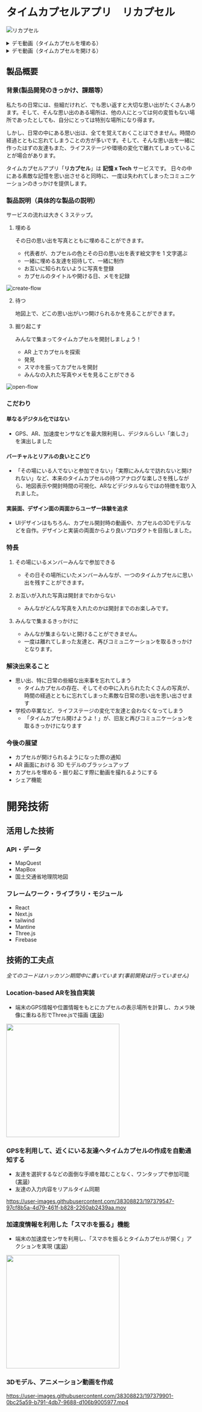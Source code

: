 # タイムカプセルアプリ　リカプセル

![リカプセル](https://user-images.githubusercontent.com/38308823/197376552-5165c5fa-607f-4721-be2f-d2746d244ac0.jpg)

<details>
 <summary>デモ動画（タイムカプセルを埋める）</summary>
 <video src="https://user-images.githubusercontent.com/38308823/197378769-dd2dbf70-7cc4-4ee4-86d6-24b04112d47a.mov">
</details>


<details>
 <summary>デモ動画（タイムカプセルを開ける）</summary>
 <video src="https://user-images.githubusercontent.com/38308823/197378769-dd2dbf70-7cc4-4ee4-86d6-24b04112d47a.mov">
</details>


## 製品概要

### 背景(製品開発のきっかけ、課題等）

私たちの日常には、些細だけれど、でも思い返すと大切な思い出がたくさんあります。そして、そんな思い出のある場所は、他の人にとっては何の変哲もない場所であったとしても、自分にとっては特別な場所になり得ます。

しかし、日常の中にある思い出は、全てを覚えておくことはできません。時間の経過とともに忘れてしまうことの方が多いです。そして、そんな思い出を一緒に作ったはずの友達もまた、ライフステージや環境の変化で離れてしまっていることが場合があります。

タイムカプセルアプリ「**リカプセル**」は **記憶 x Tech** サービスです。 日々の中にある素敵な記憶を思い出させると同時に、一度は失われてしまったコミュニケーションのきっかけを提供します。

### 製品説明（具体的な製品の説明）

サービスの流れは大きく３ステップ。

1. 埋める

   その日の思い出を写真とともに埋めることができます。

   - 代表者が、カプセルの色とその日の思い出を表す絵文字を 1 文字選ぶ
   - 一緒に埋める友達を招待して、一緒に制作
   - お互いに知られないように写真を登録
   - カプセルのタイトルや開ける日、メモを記録

![create-flow](https://user-images.githubusercontent.com/38308823/197377456-165f150e-2788-42d8-bc8f-e660b70d7ec9.jpg)


2. 待つ

   地図上で、どこの思い出がいつ開けられるかを見ることができます。

3. 掘り起こす

   みんなで集まってタイムカプセルを開封しましょう！

   - AR 上でカプセルを探索
   - 発見
   - スマホを振ってカプセルを開封
   - みんなの入れた写真やメモを見ることができる


![open-flow](https://user-images.githubusercontent.com/38308823/197377474-4ff21eab-cacc-4e95-9797-3ed882563c5c.jpg)

### こだわり

#### 単なるデジタル化ではない
- GPS、AR、加速度センサなどを最大限利用し、デジタルらしい「楽しさ」を演出しました

#### バーチャルとリアルの良いとこどり
- 「その場にいる人でないと参加できない」「実際にみんなで訪れないと開けれない」など、本来のタイムカプセルの持つアナログな楽しさを残しながら、地図表示や開封時間の可視化、ARなどデジタルならではの特徴を取り入れました。

#### 実装面、デザイン面の両面からユーザー体験を追求
- UIデザインはもちろん、カプセル開封時の動画や、カプセルの3Dモデルなどを自作。デザインと実装の両面からより良いプロダクトを目指しました。


### 特長

1. その場にいるメンバーみんなで参加できる
    - その日その場所にいたメンバーみんなが、一つのタイムカプセルに思い出を残すことができます。

2. お互いが入れた写真は開封までわからない
    - みんながどんな写真を入れたのかは開封までのお楽しみです。

3. みんなで集まるきっかけに
    - みんなが集まらないと開けることができません。
    - 一度は離れてしまった友達と、再びコミュニケーションを取るきっかけとなります。

### 解決出来ること

- 思い出、特に日常の些細な出来事を忘れてしまう
  - タイムカプセルの存在、そしてその中に入れられたたくさんの写真が、時間の経過とともに忘れてしまった素敵な日常の思い出を思い出させます
- 学校の卒業など、ライフステージの変化で友達と会わなくなってしまう
  - 「タイムカプセル開けようよ！」が、旧友と再びコミュニケーションを取るきっかけになります

### 今後の展望

- カプセルが開けられるようになった際の通知
- AR 画面における 3D モデルのブラッシュアップ
- カプセルを埋める・掘り起こす際に動画を撮れるようにする
- シェア機能

# 開発技術

## 活用した技術

### API・データ

- MapQuest
- MapBox
- 国土交通省地理院地図

### フレームワーク・ライブラリ・モジュール
- React
- Next.js
- tailwind
- Mantine
- Three.js
- Firebase

## 技術的工夫点
_全てのコードはハッカソン期間中に書いています(事前開発は行っていません)_

### Location-based ARを独自実装
  - 端末のGPS情報や位置情報をもとにカプセルの表示場所を計算し、カメラ映像に重ねる形でThree.jsで描画 ([実装](https://github.com/jphacks/F_2207/blob/main/src/pages/cupsel/open/%5BcapsuleId%5D/index.tsx))

<img src="https://user-images.githubusercontent.com/38308823/197379813-40c33292-1025-4851-ab4e-40976ef5db16.png" width="300px"/>

  
### GPSを利用して、近くにいる友達へタイムカプセルの作成を自動通知する
  - 友達を選択するなどの面倒な手順を踏むことなく、ワンタップで参加可能 ([実装](https://github.com/jphacks/F_2207/blob/fe13b963dec81b4cb7e1bda45501a26c9aa00dc6/src/view/MatchingDialog.tsx#L29-L31))
  - 友達の入力内容をリアルタイム同期

https://user-images.githubusercontent.com/38308823/197379547-97cf8b5a-4d79-461f-b828-2260ab2439aa.mov
  
### 加速度情報を利用した「スマホを振る」機能
  - 端末の加速度センサを利用し、「スマホを振るとタイムカプセルが開く」アクションを実現 ([実装](https://github.com/jphacks/F_2207/blob/main/src/lib/useShakeAmount.ts))
  
<img src="https://user-images.githubusercontent.com/38308823/197379721-972fe555-7ae5-4feb-9cfb-3667fec07d34.png" width="300px"/>

### 3Dモデル、アニメーション動画を作成
https://user-images.githubusercontent.com/38308823/197379901-0bc25a59-b791-4db7-9688-d106b9005977.mp4
